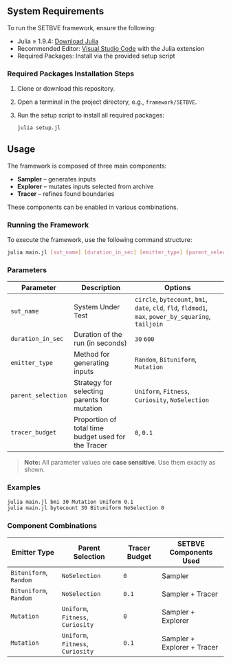 ## System Requirements

To run the SETBVE framework, ensure the following:

- Julia ≥ 1.9.4: [Download Julia](https://julialang.org/downloads/)
- Recommended Editor: [Visual Studio Code](https://code.visualstudio.com/) with the Julia extension
- Required Packages: Install via the provided setup script

### Required Packages Installation Steps

1. Clone or download this repository.
2. Open a terminal in the project directory, e.g., `framework/SETBVE`.
3. Run the setup script to install all required packages:

   ```bash
   julia setup.jl


## Usage

The framework is composed of three main components:

- **Sampler** – generates inputs
- **Explorer** – mutates inputs selected from archive
- **Tracer** – refines found boundaries 

These components can be enabled in various combinations.

### Running the Framework

To execute the framework, use the following command structure:

```bash
julia main.jl [sut_name] [duration_in_sec] [emitter_type] [parent_selection] [tracer_budget]
```

### Parameters

| Parameter            | Description                                                                                       | Options                                                                                     |
|----------------------|---------------------------------------------------------------------------------------------------|---------------------------------------------------------------------------------------------|
| `sut_name`           | System Under Test                                                                                 | `circle`, `bytecount`, `bmi`, `date`, `cld`, `fld`, `fldmod1`, `max`, `power_by_squaring`, `tailjoin` |
| `duration_in_sec`    | Duration of the run (in seconds)                                                                  | `30` `600`                                                                                 |
| `emitter_type`       | Method for generating inputs                                                                      | `Random`, `Bituniform`, `Mutation`                                                         |
| `parent_selection`   | Strategy for selecting parents for mutation                                                       | `Uniform`, `Fitness`, `Curiosity`, `NoSelection`                                           |
| `tracer_budget`      | Proportion of total time budget used for the Tracer                               | `0`, `0.1`                                                                                  |

> **Note:** All parameter values are **case sensitive**. Use them exactly as shown.

### Examples

```bash
julia main.jl bmi 30 Mutation Uniform 0.1
julia main.jl bytecount 30 Bituniform NoSelection 0
```

### Component Combinations

| Emitter Type         | Parent Selection            | Tracer Budget | SETBVE Components Used            |
|----------------------|-----------------------------|---------------|----------------------------------|
| `Bituniform`, `Random` | `NoSelection`                | `0`           | Sampler                     |
| `Bituniform`, `Random` | `NoSelection`                | `0.1`         | Sampler + Tracer                 |
| `Mutation`             | `Uniform`, `Fitness`, `Curiosity` | `0`           | Sampler + Explorer               |
| `Mutation`             | `Uniform`, `Fitness`, `Curiosity` | `0.1`         | Sampler + Explorer + Tracer      |
